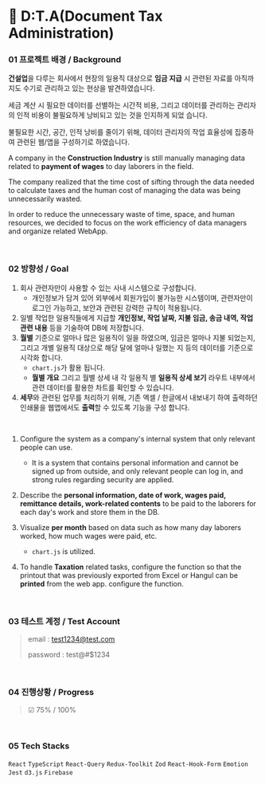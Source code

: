 # 🏢 D:T.A(Document Tax Administration)

### 01 프로젝트 배경 / Background

**건설업**을 다루는 회사에서 현장의 일용직 대상으로 **임금 지급** 시 관련된 자료를 아직까지도 수기로 관리하고 있는 현상을 발견하였습니다.

세금 계산 시 필요한 데이터를 선별하는 시간적 비용, 그리고 데이터를 관리하는 관리자의 인적 비용이 불필요하게 낭비되고 있는 것을 인지하게 되었
습니다.

불필요한 시간, 공간, 인적 낭비를 줄이기 위해, 데이터 관리자의 작업 효율성에 집중하여 관련된 웹/앱을 구성하기로 하였습니다.

A company in the **Construction Industry** is still manually managing data related to **payment of wages** to day laborers in the field.

The company realized that the time cost of sifting through the data needed to calculate taxes and the human cost of managing the data was
being unnecessarily wasted.

In order to reduce the unnecessary waste of time, space, and human resources, we decided to focus on the work efficiency of data managers
and organize related WebApp.

<br/>

### 02 방향성 / Goal

1. 회사 관련자만이 사용할 수 있는 사내 시스템으로 구성합니다.
   - 개인정보가 담겨 있어 외부에서 회원가입이 불가능한 시스템이며, 관련자만이 로그인 가능하고, 보안과 관련된 강력한 규칙이 적용됩니다.
2. 일별 작업한 일용직들에게 지급할 **개인정보, 작업 날짜, 지불 임금, 송금 내역, 작업 관련 내용** 등을 기술하여 DB에 저장합니다.
3. **월별** 기준으로 얼마나 많은 일용직이 일을 하였으며, 임금은 얼마나 지불 되었는지, 그리고 개별 일용직 대상으로 해당 달에 얼마나 일했는 지
   등의 데이터를 기준으로 시각화 합니다.
   - `chart.js`가 활용 됩니다.
   - **월별 개요** 그리고 월별 상세 내 각 일용직 별 **일용직 상세 보기** 라우트 내부에서 관련 데이터를 활용한 차트를 확인할 수 있습니다.
4. **세무**와 관련된 업무를 처리하기 위해, 기존 엑셀 / 한글에서 내보내기 하여 출력하던 인쇄물을 웹앱에서도 **출력**할 수 있도록 기능을 구성
   합니다.

<br/>

1. Configure the system as a company's internal system that only relevant people can use.

   - It is a system that contains personal information and cannot be signed up from outside, and only relevant people can log in, and strong
     rules regarding security are applied.

2. Describe the **personal information, date of work, wages paid, remittance details, work-related contents** to be paid to the laborers for
   each day's work and store them in the DB.
3. Visualize **per month** based on data such as how many day laborers worked, how much wages were paid, etc.
   - `chart.js` is utilized.
4. To handle **Taxation** related tasks, configure the function so that the printout that was previously exported from Excel or Hangul can
   be **printed** from the web app. configure the function.

<br/>

### 03 테스트 계정 / Test Account

> email : test1234@test.com
>
> password : test@#$1234

<br/>

### 04 진행상황 / Progress

> ☑︎ 75% / 100%

<br/>

### 05 Tech Stacks

`React` `TypeScript` `React-Query` `Redux-Toolkit` `Zod` `React-Hook-Form` `Emotion` `Jest` `d3.js` `Firebase`
